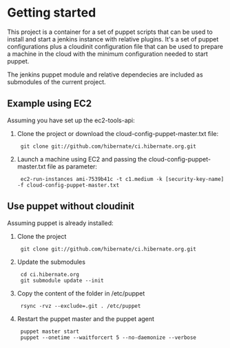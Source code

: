 # Getting started
This project is a container for a set of puppet scripts that can be used to install and start a jenkins instance with relative plugins.
It's a set of puppet configurations plus a cloudinit configuration file that can be used to prepare a machine in the cloud with the minimum configuration needed to start puppet.

The jenkins puppet module and relative dependecies are included as submodules of the current project.

## Example using EC2
Assuming you have set up the ec2-tools-api:

1. Clone the project or download the cloud-config-puppet-master.txt file:

        git clone git://github.com/hibernate/ci.hibernate.org.git

2. Launch a machine using EC2 and passing the cloud-config-puppet-master.txt file as parameter:

        ec2-run-instances ami-7539b41c -t c1.medium -k [security-key-name] -f cloud-config-puppet-master.txt

## Use puppet without cloudinit
Assuming puppet is already installed:

1. Clone the project

        git clone git://github.com/hibernate/ci.hibernate.org.git

2. Update the submodules

        cd ci.hibernate.org
        git submodule update --init

3. Copy the content of the folder in /etc/puppet

        rsync -rvz --exclude=.git . /etc/puppet

4. Restart the puppet master and the puppet agent

        puppet master start
        puppet --onetime --waitforcert 5 --no-daemonize --verbose
